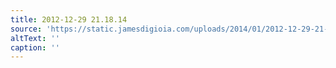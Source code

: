 ```yaml
---
title: 2012-12-29 21.18.14
source: 'https://static.jamesdigioia.com/uploads/2014/01/2012-12-29-21-18-14-scaled.jpg'
altText: ''
caption: ''
---
```


